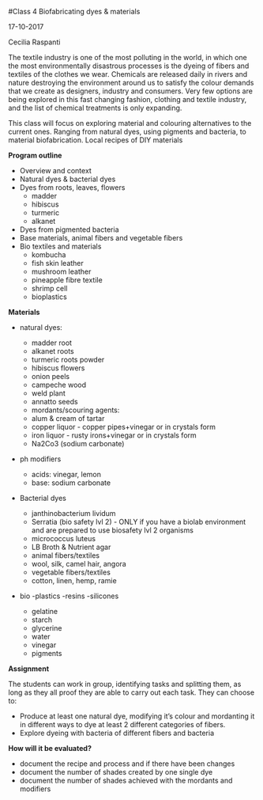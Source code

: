 #Class 4 Biofabricating dyes & materials

17-10-2017

Cecilia Raspanti

The textile industry is one of the most polluting in the world, in which one the most environmentally disastrous processes is the dyeing of fibers and textiles of the clothes we wear. Chemicals are released daily in rivers and nature destroying the environment around us to satisfy the colour demands that we create as designers, industry and consumers. Very few options are being explored in this fast changing fashion, clothing and textile industry, and the list of chemical treatments is only expanding.

This class will focus on exploring material and colouring alternatives to the current ones. Ranging from natural dyes, using pigments and bacteria, to material biofabrication. Local recipes of DIY materials

**Program outline** 

- Overview and context
- Natural dyes & bacterial dyes
- Dyes from roots, leaves, flowers
  - madder
  - hibiscus
  - turmeric
  - alkanet
- Dyes from pigmented bacteria
- Base materials, animal fibers and vegetable fibers
- Bio textiles and materials
  - kombucha
  - fish skin leather
  - mushroom leather
  - pineapple fibre textile
  - shrimp cell 
  - bioplastics

**Materials**

- natural dyes:
  - madder root
  - alkanet roots
  - turmeric roots powder
  - hibiscus flowers
  - onion peels
  - campeche wood
  - weld plant
  - annatto seeds
  - mordants/scouring agents:
  - alum & cream of tartar
  - copper liquor - copper pipes+vinegar or in crystals form
  - iron liquor - rusty irons+vinegar or in crystals form
  - Na2Co3 (sodium carbonate)
- ph modifiers
  - acids: vinegar, lemon
  - base: sodium carbonate
- Bacterial dyes
  - janthinobacterium lividum
  - Serratia (bio safety lvl 2) - ONLY if you have a biolab environment and are prepared to use biosafety lvl 2 organisms
  - micrococcus luteus
  - LB Broth & Nutrient agar
  - animal fibers/textiles 
  - wool, silk, camel hair, angora 
  - vegetable fibers/textiles
  - cotton, linen, hemp, ramie

- bio -plastics -resins -silicones
  - gelatine
  - starch
  - glycerine
  - water
  - vinegar
  - pigments



**Assignment**

The students can work in group, identifying tasks and splitting them, as long as they all proof they are able to carry out each task.
They can choose to:
  - Produce at least one natural dye, modifying it’s colour and mordanting it in different ways to dye at least 2 different categories of fibers.
  - Explore dyeing with bacteria of different fibers and bacteria

**How will it be evaluated?**

- document the recipe and process and if there have been changes
- document the number of shades created by one single dye 
- document the number of shades achieved with the mordants and modifiers

